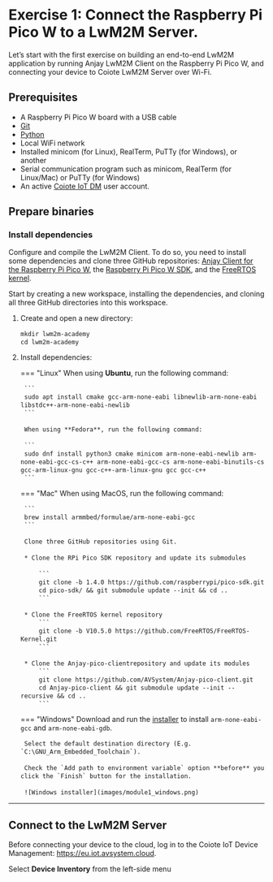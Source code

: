 # Exercise 1: Connect the Raspberry Pi Pico W to a LwM2M Server. 

Let’s start with the first exercise on building an end-to-end LwM2M application by running Anjay LwM2M Client on the Raspberry Pi Pico W, and connecting your device to Coiote LwM2M Server over Wi-Fi.

## Prerequisites

* A Raspberry Pi Pico W board with a USB cable
* [Git](https://git-scm.com/downloads)
* [Python](https://www.python.org/downloads/)
* Local WiFi network
* Installed minicom (for Linux), RealTerm, PuTTy (for Windows), or another 
* Serial communication program such as minicom, RealTerm (for Linux/Mac) or PuTTy (for Windows)
* An active [Coiote IoT DM](https://eu.iot.avsystem.cloud/) user account.

## Prepare binaries

### Install dependencies

Configure and compile the LwM2M Client. To do so, you need to install some dependencies and clone three GitHub repositories: [Anjay Client for the Raspberry Pi Pico W](https://github.com/AVSystem/Anjay-pico-client), the [Raspberry Pi Pico W SDK](https://github.com/raspberrypi/pico-sdk), and the [FreeRTOS kernel](https://github.com/FreeRTOS/FreeRTOS-Kernel).

Start by creating a new workspace, installing the dependencies, and cloning all three GitHub directories into this workspace.

1. Create and open a new directory:
    ```
    mkdir lwm2m-academy
    cd lwm2m-academy
    ```

1. Install dependencies:

    === "Linux"
        When using **Ubuntu**, run the following command:

        ```
        sudo apt install cmake gcc-arm-none-eabi libnewlib-arm-none-eabi libstdc++-arm-none-eabi-newlib
        ```

        When using **Fedora**, run the following command:

        ```
        sudo dnf install python3 cmake minicom arm-none-eabi-newlib arm-none-eabi-gcc-cs-c++ arm-none-eabi-gcc-cs arm-none-eabi-binutils-cs gcc-arm-linux-gnu gcc-c++-arm-linux-gnu gcc gcc-c++
        ```

    === "Mac"
        When using MacOS, run the following command:
        
        ```
        brew install armmbed/formulae/arm-none-eabi-gcc
        ```

        Clone three GitHub repositories using Git.

        * Clone the RPi Pico SDK repository and update its submodules
            
            ```
            git clone -b 1.4.0 https://github.com/raspberrypi/pico-sdk.git
            cd pico-sdk/ && git submodule update --init && cd ..
            ```

        * Clone the FreeRTOS kernel repository
            ```
            git clone -b V10.5.0 https://github.com/FreeRTOS/FreeRTOS-Kernel.git
            ```

        * Clone the Anjay-pico-clientrepository and update its modules
            ```
            git clone https://github.com/AVSystem/Anjay-pico-client.git
            cd Anjay-pico-client && git submodule update --init --recursive && cd ..
            ```

    === "Windows"
        Download and run the [installer](https://developer.arm.com/-/media/Files/downloads/gnu-rm/10-2020q4/gcc-arm-none-eabi-10-2020-q4-major-win32.exec) to install `arm-none-eabi-gcc` and `arm-none-eabi-gdb`. 

        Select the default destination directory (E.g. `C:\GNU_Arm_Embedded_Toolchain`).
    
        Check the `Add path to environment variable` option **before** you click the `Finish` button for the installation.

        ![Windows installer](images/module1_windows.png)
---

## Connect to the LwM2M Server

Before connecting your device to the cloud, log in to the Coiote IoT Device Management: https://eu.iot.avsystem.cloud.

Select **Device Inventory** from the left-side menu

